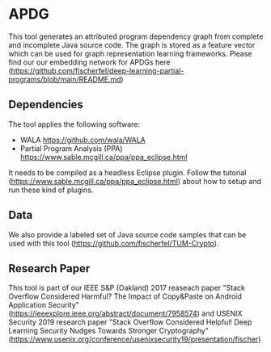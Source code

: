 # APDG
This tool generates an attributed program dependency graph from complete and incomplete Java source code. The graph is stored as a feature vector which can be used for graph representation learning frameworks. Please find our our embedding network for APDGs here (https://github.com/fischerfel/deep-learning-partial-programs/blob/main/README.md)

## Dependencies

The tool applies the following software:

- WALA https://github.com/wala/WALA
- Partial Program Analysis (PPA) https://www.sable.mcgill.ca/ppa/ppa_eclipse.html

It needs to be compiled as a headless Eclipse plugin. Follow the tutorial (https://www.sable.mcgill.ca/ppa/ppa_eclipse.html) about how to setup and run these kind of plugins.

## Data
We also provide a labeled set of Java source code samples that can be used with this tool (https://github.com/fischerfel/TUM-Crypto).

## Research Paper

This tool is part of our IEEE S&P (Oakland) 2017 reaseach paper "Stack Overflow Considered Harmful? The Impact of Copy&Paste on Android Application Security" (https://ieeexplore.ieee.org/abstract/document/7958574) and USENIX Security 2019 research paper "Stack Overflow Considered Helpful! Deep Learning Security Nudges Towards Stronger Cryptography" (https://www.usenix.org/conference/usenixsecurity19/presentation/fischer)
